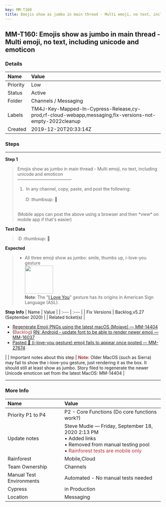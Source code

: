 ```yaml
---
key: MM-T160
title: Emojis show as jumbo in main thread - Multi emoji, no text, including unicode and emoticon
---
```


## MM-T160: Emojis show as jumbo in main thread - Multi emoji, no text, including unicode and emoticon

### Details

| Name     | Value                                                                                                   |
| :------- | :------------------------------------------------------------------------------------------------------ |
| Priority | Low                                                                                                     |
| Status   | Active                                                                                                  |
| Folder   | Channels / Messaging                                                                                    |
| Labels   | TM4J-Key-Mapped-In-Cypress-Release,cy-prod,rf-cloud-webapp,messaging,fix-versions-not-empty-2022cleanup |
| Created  | 2019-12-20T20:33:14Z                                                                                    |

### Steps

<hr/>

**Step 1**

> <article>Emojis show as jumbo in main thread - Multi emoji, no text, including unicode and emoticon<br>–––––––––––––––––––––––––<ol><li>&nbsp;In any channel, copy, paste, and post the following:<br><br>:D :thumbsup: 🤟</li></ol><br>(Mobile apps can post the above using a browser and then *view* on mobile app if that's easier)</article>

**Test Data**

> <article>:D :thumbsup: 🤟</article>

**Expected**

> <article><ul><li>All three emoji show as jumbo: smile, thumbs up, i-love-you gesture<br><img src="https://smartbear-tm4j-prod-us-west-2-attachment-rich-text.s3.us-west-2.amazonaws.com/embedded-f3277290f945470c4add5d21ef3dc7ca7b74388fc7152bfb6b99ae58c66a95a8-1593620654545-1593620654545.png" style="width: 91px;" class="fr-fic fr-fil fr-dib"><br><strong>Note</strong>: The "<a href="https://en.wikipedia.org/wiki/ILY_sign" rel="noopener noreferrer" target="_blank">I Love You</a>" gesture has its origins in American Sign Language (ASL).&nbsp;</li></ul></article>

**Step Info**
| Name | Value |
| :--- | :--- |
| Fix Versions | Backlog,v5.27 (September 2020) |
| Related ticket(s) | <ul><li><a href="https://mattermost.atlassian.net/browse/MM-14404">Regenerate Emoji PNGs using the latest macOS (Mojave) — MM-14404</a></li><li>(<span style="color: rgb(184, 49, 47);">Backlog</span>) <a href="https://mattermost.atlassian.net/browse/MM-16037">RN: Android - update font to be able to render newer emoji — MM-16037</a></li><li><a href="https://mattermost.atlassian.net/browse/MM-27674">Pasted 🤟 (i-love-you gesture) emoji fails to appear once posted — MM-27674</a></li></ul> |
| Important notes about this step | <strong><span style="color: rgb(184, 49, 47);">Note</span></strong>: Older MacOS (such as Sierra) may fail to show the i-love-you gesture, just rendering it as the box. It should still at least show as jumbo. Story filed to regenerate the newer Unicode emoticon set from the latest MacOS: MM-14404 |

<hr/>

### More Info

| Name                     | Value                                                                                                                                                                                       |
| :----------------------- | :------------------------------------------------------------------------------------------------------------------------------------------------------------------------------------------ |
| Priority P1 to P4        | P2 - Core Functions (Do core functions work?)                                                                                                                                               |
| Update notes             | Steve Mudie — Friday, September 18, 2020 2:13 PM<br>• Added links<br>• Removed from manual testing pool<br>• <span style="color: rgb(184, 49, 47);">Rainforest tests are mobile only</span> |
| Rainforest               | Mobile,Cloud                                                                                                                                                                                |
| Team Ownership           | Channels                                                                                                                                                                                    |
| Manual Test Environments | Automated - No manual tests needed                                                                                                                                                          |
| Cypress                  | in Production                                                                                                                                                                               |
| Location                 | Messaging                                                                                                                                                                                   |
